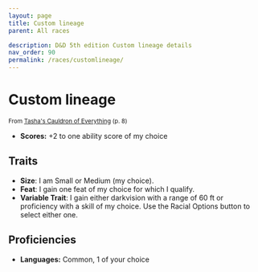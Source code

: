 ```yaml
---
layout: page
title: Custom lineage
parent: All races

description: D&D 5th edition Custom lineage details
nav_order: 90
permalink: /races/customlineage/
---
```


# Custom lineage

<small>From <a target="_blank" href="https://dnd.wizards.com/products/tabletop-games/rpg-products/tashas-cauldron-everything">Tasha's Cauldron of Everything</a> (p. 8)</small>

- **Scores:** +2 to one ability score of my choice

## Traits

- **Size**: I am Small or Medium (my choice).
- **Feat**: I gain one feat of my choice for which I qualify.
- **Variable Trait**: I gain either darkvision with a range of 60 ft or proficiency with a skill of my choice. Use the Racial Options button to select either one.

## Proficiencies

- **Languages:** Common, 1 of your choice